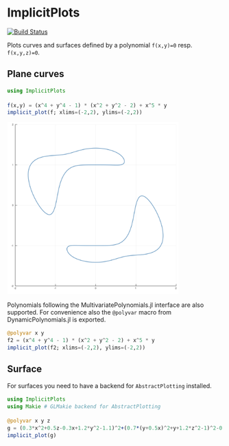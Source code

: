 # ImplicitPlots

[![Build Status](https://travis-ci.com/saschatimme/ImplicitPlots.jl.svg?branch=master)](https://travis-ci.com/saschatimme/ImplicitPlots.jl)

Plots curves and surfaces defined by a polynomial `f(x,y)=0` resp. `f(x,y,z)=0`.

## Plane curves

```julia
using ImplicitPlots

f(x,y) = (x^4 + y^4 - 1) * (x^2 + y^2 - 2) + x^5 * y
implicit_plot(f; xlims=(-2,2), ylims=(-2,2))
```
<img src="images/example_curve.png" style="max-width:100%" width="400px"></img>

Polynomials following the MultivariatePolynomials.jl interface are also supported.
For convenience also the `@polyvar` macro from DynamicPolynomials.jl is exported.
```julia
@polyvar x y
f2 = (x^4 + y^4 - 1) * (x^2 + y^2 - 2) + x^5 * y
implicit_plot(f2; xlims=(-2,2), ylims=(-2,2))
```

## Surface

For surfaces you need to have a backend for `AbstractPlotting` installed.
```julia
using ImplicitPlots
using Makie # GLMakie backend for AbstractPlotting

@polyvar x y z
g = (0.3*x^2+0.5z-0.3x+1.2*y^2-1.1)^2+(0.7*(y+0.5x)^2+y+1.2*z^2-1)^2-0.3
implicit_plot(g)
```

